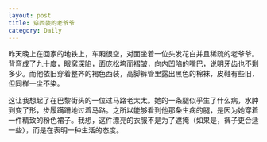 ```yaml
---
layout: post
title: 穿西装的老爷爷
category: Daily
---
```


昨天晚上在回家的地铁上，车厢很空，对面坐着一位头发花白并且稀疏的老爷爷。背弯成了九十度，眼窝深陷，面庞松垮而褶皱，向内凹陷的嘴巴，说明牙齿也不剩多少。而他依旧穿着整齐的褐色西装，高脚裤管里露出黑色的棉袜，皮鞋有些旧，但同样一尘不染。  

这让我想起了在巴黎街头的一位过马路老太太。她的一条腿似乎生了什么病，水肿到变了形，步履蹒跚地过着马路。之所以能够看到他那条生病的腿，是因为她穿着一件精致的粉色裙子。我想，这件漂亮的衣服不是为了遮掩（如果是，裤子更合适一些），而是在表明一种生活的态度。  




